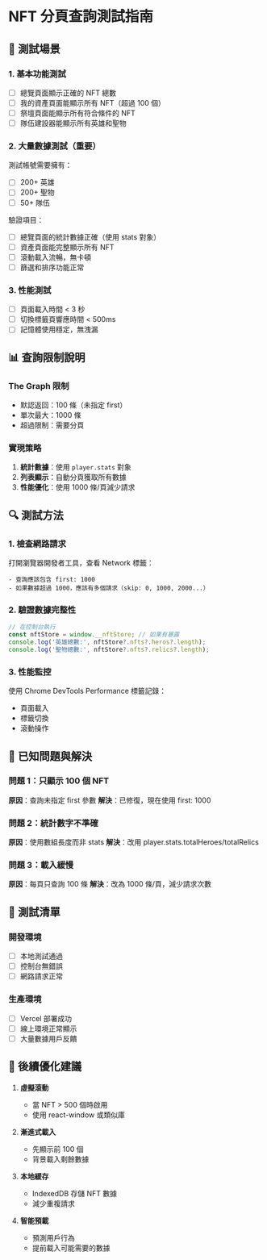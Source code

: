 # NFT 分頁查詢測試指南

## 🧪 測試場景

### 1. 基本功能測試
- [ ] 總覽頁面顯示正確的 NFT 總數
- [ ] 我的資產頁面能顯示所有 NFT（超過 100 個）
- [ ] 祭壇頁面能顯示所有符合條件的 NFT
- [ ] 隊伍建設器能顯示所有英雄和聖物

### 2. 大量數據測試（重要）
測試帳號需要擁有：
- [ ] 200+ 英雄
- [ ] 200+ 聖物  
- [ ] 50+ 隊伍

驗證項目：
- [ ] 總覽頁面的統計數據正確（使用 stats 對象）
- [ ] 資產頁面能完整顯示所有 NFT
- [ ] 滾動載入流暢，無卡頓
- [ ] 篩選和排序功能正常

### 3. 性能測試
- [ ] 頁面載入時間 < 3 秒
- [ ] 切換標籤頁響應時間 < 500ms
- [ ] 記憶體使用穩定，無洩漏

## 📊 查詢限制說明

### The Graph 限制
- 默認返回：100 條（未指定 first）
- 單次最大：1000 條
- 超過限制：需要分頁

### 實現策略
1. **統計數據**：使用 `player.stats` 對象
2. **列表顯示**：自動分頁獲取所有數據
3. **性能優化**：使用 1000 條/頁減少請求

## 🔍 測試方法

### 1. 檢查網路請求
打開瀏覽器開發者工具，查看 Network 標籤：
```
- 查詢應該包含 first: 1000
- 如果數據超過 1000，應該有多個請求（skip: 0, 1000, 2000...）
```

### 2. 驗證數據完整性
```javascript
// 在控制台執行
const nftStore = window.__nftStore; // 如果有暴露
console.log('英雄總數:', nftStore?.nfts?.heros?.length);
console.log('聖物總數:', nftStore?.nfts?.relics?.length);
```

### 3. 性能監控
使用 Chrome DevTools Performance 標籤記錄：
- 頁面載入
- 標籤切換
- 滾動操作

## 🐛 已知問題與解決

### 問題 1：只顯示 100 個 NFT
**原因**：查詢未指定 first 參數
**解決**：已修復，現在使用 first: 1000

### 問題 2：統計數字不準確
**原因**：使用數組長度而非 stats
**解決**：改用 player.stats.totalHeroes/totalRelics

### 問題 3：載入緩慢
**原因**：每頁只查詢 100 條
**解決**：改為 1000 條/頁，減少請求次數

## 📝 測試清單

### 開發環境
- [ ] 本地測試通過
- [ ] 控制台無錯誤
- [ ] 網路請求正常

### 生產環境
- [ ] Vercel 部署成功
- [ ] 線上環境正常顯示
- [ ] 大量數據用戶反饋

## 🚀 後續優化建議

1. **虛擬滾動**
   - 當 NFT > 500 個時啟用
   - 使用 react-window 或類似庫

2. **漸進式載入**
   - 先顯示前 100 個
   - 背景載入剩餘數據

3. **本地緩存**
   - IndexedDB 存儲 NFT 數據
   - 減少重複請求

4. **智能預載**
   - 預測用戶行為
   - 提前載入可能需要的數據
